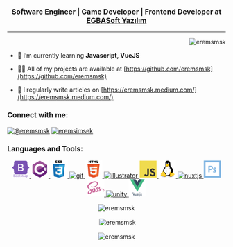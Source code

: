 <h3 align="center">Software Engineer | Game Developer | Frontend Developer at <a href="https://egbasoft.com">EGBASoft Yazılım</a></h3>
<hr />
<p align="right"> <img src="https://komarev.com/ghpvc/?username=eremsmsk&label=Profile%20views&color=0e75b6&style=flat" alt="eremsmsk" /> </p>


- 🌱 I’m currently learning **Javascript, VueJS**

- 👨‍💻 All of my projects are available at [https://github.com/eremsmsk](https://github.com/eremsmsk)

- 📝 I regularly write articles on [https://eremsmsk.medium.com/](https://eremsmsk.medium.com/)

<h3 align="left">Connect with me:</h3>
<p align="left">
<a href="https://medium.com/@eremsmsk" target="blank"><img align="center" src="https://camo.githubusercontent.com/3a0569759dffa9ac579cdc9f046738948619d9648e3974610e2d249c9cbbfb50/68747470733a2f2f696d672e736869656c64732e696f2f62616467652f2d4d656469756d2d626c61636b3f7374796c653d666c61742d737175617265266c6162656c436f6c6f723d626c61636b266c6f676f3d4d656469756d266c6f676f436f6c6f723d7768697465266c696e6b3d6c696e6b" alt="@eremsmsk" /></a>
<a href="https://www.linkedin.com/in/eremsimsek/" target="blank"><img align="center" src="https://camo.githubusercontent.com/d861160c84d002af76fd85c28ada43131cb1af11e7f865556ec382bc8f487743/68747470733a2f2f696d672e736869656c64732e696f2f62616467652f2d4c696e6b65646c6e2d626c75653f7374796c653d666c61742d737175617265266c6162656c436f6c6f723d626c7565266c6f676f3d4c696e6b65646c6e266c6f676f436f6c6f723d7768697465266c696e6b3d6c696e6b" alt="eremsimsek" /></a>
</p>

<h3 align="left">Languages and Tools:</h3>
<p align="center"> <a href="https://getbootstrap.com" target="_blank" rel="noreferrer"> <img src="https://raw.githubusercontent.com/devicons/devicon/master/icons/bootstrap/bootstrap-plain-wordmark.svg" alt="bootstrap" width="40" height="40"/> </a> <a href="https://www.w3schools.com/cs/" target="_blank" rel="noreferrer"> <img src="https://raw.githubusercontent.com/devicons/devicon/master/icons/csharp/csharp-original.svg" alt="csharp" width="40" height="40"/> </a> <a href="https://www.w3schools.com/css/" target="_blank" rel="noreferrer"> <img src="https://raw.githubusercontent.com/devicons/devicon/master/icons/css3/css3-original-wordmark.svg" alt="css3" width="40" height="40"/> </a> <a href="https://git-scm.com/" target="_blank" rel="noreferrer"> <img src="https://www.vectorlogo.zone/logos/git-scm/git-scm-icon.svg" alt="git" width="40" height="40"/> </a> <a href="https://www.w3.org/html/" target="_blank" rel="noreferrer"> <img src="https://raw.githubusercontent.com/devicons/devicon/master/icons/html5/html5-original-wordmark.svg" alt="html5" width="40" height="40"/> </a> <a href="https://www.adobe.com/in/products/illustrator.html" target="_blank" rel="noreferrer"> <img src="https://www.vectorlogo.zone/logos/adobe_illustrator/adobe_illustrator-icon.svg" alt="illustrator" width="40" height="40"/> </a> <a href="https://developer.mozilla.org/en-US/docs/Web/JavaScript" target="_blank" rel="noreferrer"> <img src="https://raw.githubusercontent.com/devicons/devicon/master/icons/javascript/javascript-original.svg" alt="javascript" width="40" height="40"/> </a> <a href="https://www.linux.org/" target="_blank" rel="noreferrer"> <img src="https://raw.githubusercontent.com/devicons/devicon/master/icons/linux/linux-original.svg" alt="linux" width="40" height="40"/> </a> <a href="https://nuxtjs.org/" target="_blank" rel="noreferrer"> <img src="https://www.vectorlogo.zone/logos/nuxtjs/nuxtjs-icon.svg" alt="nuxtjs" width="40" height="40"/> </a> <a href="https://www.photoshop.com/en" target="_blank" rel="noreferrer"> <img src="https://raw.githubusercontent.com/devicons/devicon/master/icons/photoshop/photoshop-line.svg" alt="photoshop" width="40" height="40"/> </a> <a href="https://sass-lang.com" target="_blank" rel="noreferrer"> <img src="https://raw.githubusercontent.com/devicons/devicon/master/icons/sass/sass-original.svg" alt="sass" width="40" height="40"/> </a> <a href="https://unity.com/" target="_blank" rel="noreferrer"> <img src="https://www.vectorlogo.zone/logos/unity3d/unity3d-icon.svg" alt="unity" width="40" height="40"/> </a> <a href="https://vuejs.org/" target="_blank" rel="noreferrer"> <img src="https://raw.githubusercontent.com/devicons/devicon/master/icons/vuejs/vuejs-original-wordmark.svg" alt="vuejs" width="40" height="40"/> </a> </p>

<p align="center"><img align="center" src="https://github-readme-stats.vercel.app/api/top-langs?username=eremsmsk&show_icons=true&locale=en&layout=compact" alt="eremsmsk" /></p>

<p align="center">&nbsp;<img align="center" src="https://github-readme-stats.vercel.app/api?username=eremsmsk&show_icons=true&locale=en" alt="eremsmsk" /></p>

<p align="center"><img align="center" src="https://github-readme-streak-stats.herokuapp.com/?user=eremsmsk&" alt="eremsmsk" /></p>
